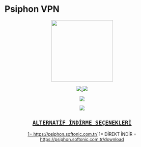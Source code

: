 # Psiphon VPN

<div align="center">
  <img border-radius: 15px src="https://telegra.ph/file/a7ef0adbe0298cc729c19.jpg" width="200" height="200"/>
  
  <a href=""><img src="https://img.shields.io/badge/Instagram-E4405F?style=for-the-badge&logo=instagram&logoColor=white"/> 
  <a href="https://chat.whatsapp.com/BqwU4hCuq0d3AOTerPVatJ"><img src="https://img.shields.io/badge/WhatsApp-25D366?style=for-the-badge&logo=whatsapp&logoColor=white" />
</p>
    
  <a href="https://t.me/rlchat"><img src="https://telegra.ph/file/cb8f921eb22b4454d89dc.png" />
</p>
    
  <a href="https://chat.whatsapp.com/BqwU4hCuq0d3AOTerPVatJ"><img src="https://telegra.ph/file/8f2036e27de3890f74914.png" />
</p>
    
    
       
## `ALTERNATİF İNDİRME SEÇENEKLERİ`
        
 

1= https://psiphon.softonic.com.tr/
1= DİREKT İNDİR = https://psiphon.softonic.com.tr/download
